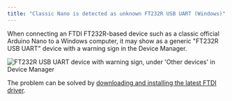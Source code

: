 ```yaml
---
title: "Classic Nano is detected as unknown FT232R USB UART (Windows)"
---
```


When connecting an FTDI FT232R-based device such as a classic official Arduino Nano to a Windows computer, it may show as a generic "FT232R USB UART" device with a warning sign in the Device Manager.

![FT232R USB UART device with warning sign, under 'Other devices' in Device Manager](img/Classic_Nano_drivers.png)

The problem can be solved by [downloading and installing the latest FTDI driver](https://support.arduino.cc/hc/en-us/articles/4411305694610).

